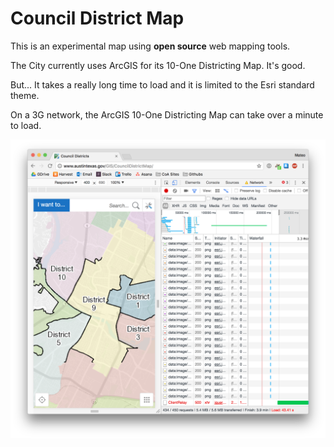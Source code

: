 # Council District Map

This is an experimental map using **open source** web mapping tools.

The City currently uses ArcGIS for its 10-One Districting Map. It's good.

But... It takes a really long time to load and it is limited to the Esri standard theme.

On a 3G network, the ArcGIS 10-One Districting Map can take over a minute to load.

![map load time benchmarking](./README/screenshot.png)
